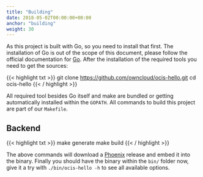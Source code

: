 ```yaml
---
title: "Building"
date: 2018-05-02T00:00:00+00:00
anchor: "building"
weight: 30
---
```


As this project is built with Go, so you need to install that first. The installation of Go is out of the scope of this document, please follow the official documentation for [Go](golang). After the installation of the required tools you need to get the sources:

{{< highlight txt >}}
git clone https://github.com/owncloud/ocis-hello.git
cd ocis-hello
{{< / highlight >}}

All required tool besides Go itself and make are bundled or getting automatically installed within the `GOPATH`. All commands to build this project are part of our `Makefile`.

## Backend

{{< highlight txt >}}
make generate
make build
{{< / highlight >}}

The above commands will download a [Phoenix](phoenix) release and embed it into the binary. Finally you should have the binary within the `bin/` folder now, give it a try with `./bin/ocis-hello -h` to see all available options.

[golang]: https://golang.org/doc/install
[phoenix]: https://github.com/owncloud/phoenix
